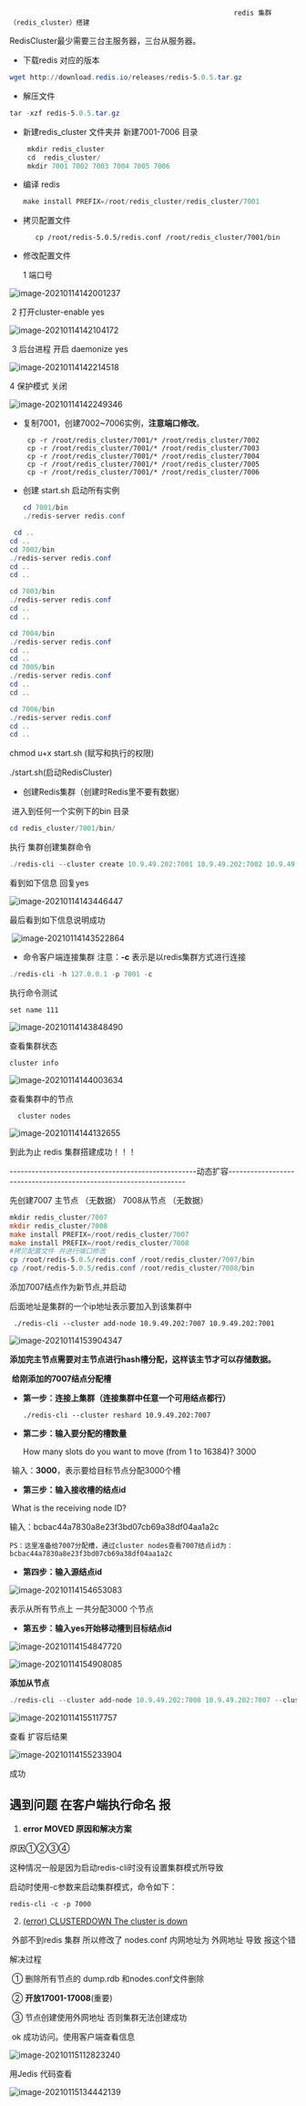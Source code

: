                                                            redis 集群（redis_cluster）搭建
RedisCluster最少需要三台主服务器，三台从服务器。 

- 下载redis 对应的版本

``` powershell
wget http://download.redis.io/releases/redis-5.0.5.tar.gz
```

-  解压文件

  ```powershell
  tar -xzf redis-5.0.5.tar.gz
  ```

   - 新建redis_cluster 文件夹并 新建7001-7006 目录

     ``` powershell
      mkdir redis_cluster
      cd  redis_cluster/ 
      mkdir 7001 7002 7003 7004 7005 7006
     ```

- 编译 redis 

  ```powershell
  make install PREFIX=/root/redis_cluster/redis_cluster/7001
  ```

- 拷贝配置文件
  
  ```
     cp /root/redis-5.0.5/redis.conf /root/redis_cluster/7001/bin
  ```

-  修改配置文件

     1 端口号

  ![image-20210114142001237](https://gitee.com/adc123321/blog_img/raw/master/image/202101/14/142002-14345.png)

​       2  打开cluster-enable yes

![image-20210114142104172](https://gitee.com/adc123321/blog_img/raw/master/image/202101/14/142104-78557.png)

​    3  后台进程 开启  daemonize yes

![image-20210114142214518](https://gitee.com/adc123321/blog_img/raw/master/image/202101/14/142214-366898.png)

   4   保护模式 关闭

![image-20210114142249346](https://gitee.com/adc123321/blog_img/raw/master/image/202101/15/133752-642747.png)

- 复制7001，创建7002~7006实例，**注意端口修改**。

  ```
   cp -r /root/redis_cluster/7001/* /root/redis_cluster/7002
   cp -r /root/redis_cluster/7001/* /root/redis_cluster/7003 
   cp -r /root/redis_cluster/7001/* /root/redis_cluster/7004 
   cp -r /root/redis_cluster/7001/* /root/redis_cluster/7005 
   cp -r /root/redis_cluster/7001/* /root/redis_cluster/7006
  ```

- 创建 start.sh 启动所有实例

   ```powershell
  cd 7001/bin
  ./redis-server redis.conf
  ```

```powershell
 cd ..
cd ..
cd 7002/bin
./redis-server redis.conf
cd ..
cd ..

cd 7003/bin
./redis-server redis.conf
cd ..
cd ..

cd 7004/bin
./redis-server redis.conf
cd ..
cd ..
cd 7005/bin
./redis-server redis.conf
cd ..
cd ..

cd 7006/bin
./redis-server redis.conf
cd ..
cd ..
```

  chmod u+x start.sh (赋写和执行的权限) 

 ./start.sh(启动RedisCluster)

- 创建Redis集群（创建时Redis里不要有数据）

​         进入到任何一个实例下的bin 目录

```powershell
cd redis_cluster/7001/bin/
```

 执行 集群创建集群命令

```powershell
./redis-cli --cluster create 10.9.49.202:7001 10.9.49.202:7002 10.9.49.202:7003 10.9.49.202:7004 10.9.49.202:7005 10.9.49.202:7006 --cluster-replicas 1
```

 看到如下信息 回复yes



![image-20210114143446447](https://gitee.com/adc123321/blog_img/raw/master/image/202101/14/143447-961623.png)

  最后看到如下信息说明成功

​            ![image-20210114143522864](https://gitee.com/adc123321/blog_img/raw/master/image/202101/14/143522-36593.png)

- 命令客户端连接集群  注意：**-c** 表示是以redis集群方式进行连接

```powershell
./redis-cli -h 127.0.0.1 -p 7001 -c
```

   执行命令测试

   ```
 set name 111 
   ```

![image-20210114143848490](https://gitee.com/adc123321/blog_img/raw/master/image/202101/14/143849-230533.png)

查看集群状态

```
cluster info 
```
![image-20210114144003634](https://gitee.com/adc123321/blog_img/raw/master/image/202101/14/144006-851450.png)

查看集群中的节点

```
  cluster nodes
```

![image-20210114144132655](https://gitee.com/adc123321/blog_img/raw/master/image/202101/14/144133-335819.png)

 到此为止   redis 集群搭建成功！！！

​                 ---------------------------------------------------动态扩容------------------------------------------------------------------

先创建7007 主节点 （无数据） 7008从节点 （无数据）

```powershell
mkdir redis_cluster/7007
mkdir redis_cluster/7008
make install PREFIX=/root/redis_cluster/7007
make install PREFIX=/root/redis_cluster/7008
#拷贝配置文件 并进行端口修改
cp /root/redis-5.0.5/redis.conf /root/redis_cluster/7007/bin
cp /root/redis-5.0.5/redis.conf /root/redis_cluster/7008/bin
```

添加7007结点作为新节点,并启动

   后面地址是集群的一个ip地址表示要加入到该集群中

```
 ./redis-cli --cluster add-node 10.9.49.202:7007 10.9.49.202:7001
```

![image-20210114153904347](https://gitee.com/adc123321/blog_img/raw/master/image/202101/14/153905-774723.png) 

​           **添加完主节点需要对主节点进行hash槽分配，这样该主节才可以存储数据。**

​           **给刚添加的7007结点分配槽**

- ​    **第一步：连接上集群（连接集群中任意一个可用结点都行）**

    ```
    ./redis-cli --cluster reshard 10.9.49.202:7007
    ```

- **第二步：输入要分配的槽数量**

   How many slots do you want to move (from 1 to 16384)? 3000

​     输入：**3000**，表示要给目标节点分配3000个槽

- **第三步：输入接收槽的结点id**

​          What is the receiving node ID?

输入：bcbac44a7830a8e23f3bd07cb69a38df04aa1a2c

```
PS：这里准备给7007分配槽，通过cluster nodes查看7007结点id为：
bcbac44a7830a8e23f3bd07cb69a38df04aa1a2c
```

- **第四步：输入源结点id**

![image-20210114154653083](https://gitee.com/adc123321/blog_img/raw/master/image/202101/14/154653-638862.png)

  表示从所有节点上 一共分配3000 个节点

- **第五步：输入yes开始移动槽到目标结点id**

![image-20210114154847720](https://gitee.com/adc123321/blog_img/raw/master/image/202101/14/154848-182152.png)



![image-20210114154908085](https://gitee.com/adc123321/blog_img/raw/master/image/202101/14/154908-348436.png)





  **添加从节点**

```powershell
./redis-cli --cluster add-node 10.9.49.202:7008 10.9.49.202:7007 --cluster-slave --cluster-master-id  bcbac44a7830a8e23f3bd07cb69a38df04aa1a2c
```



![image-20210114155117757](https://gitee.com/adc123321/blog_img/raw/master/image/202101/14/155118-982584.png)

 查看 扩容后结果

![image-20210114155233904](https://gitee.com/adc123321/blog_img/raw/master/image/202101/14/155234-192808.png)

   成功

  ##  遇到问题 在客户端执行命名 报 

1. **error MOVED 原因和解决方案**

 原因①②③④

这种情况一般是因为启动redis-cli时没有设置集群模式所导致

启动时使用-c参数来启动集群模式，命令如下：

```
redis-cli -c -p 7000
```

2.  [(error) CLUSTERDOWN The cluster is down](https://www.cnblogs.com/enjoyjava/p/11361127.html)

​       外部不到redis 集群 所以修改了 nodes.conf  内网地址为 外网地址 导致  报这个错

解决过程   

​    ① 删除所有节点的 dump.rdb 和nodes.conf文件删除  

​     ②   **开放17001-17008**(重要)

​    ③ 节点创建使用外网地址     否则集群无法创建成功

​       ok 成功访问。使用客户端查看信息 

![image-20210115112823240](https://gitee.com/adc123321/blog_img/raw/master/image/202101/15/112824-690646.png)

   用Jedis 代码查看   


![image-20210115134442139](https://gitee.com/adc123321/blog_img/raw/master/image/202101/15/134443-257713.png)

